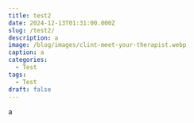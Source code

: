 ```yaml
---
title: test2
date: 2024-12-13T01:31:00.000Z
slug: /test2/
description: a
image: /blog/images/clint-meet-your-therapist.webp
caption: a
categories:
  - Test
tags:
  - Test
draft: false
---
```


a

